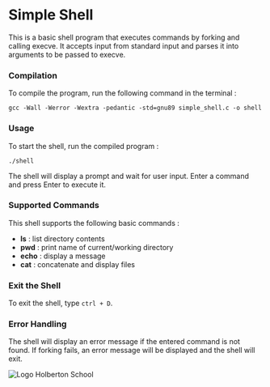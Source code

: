 #   Simple Shell

This is a basic shell program that executes commands by forking and calling execve. It accepts input from standard input and parses it into arguments to be passed to execve.

### Compilation

To compile the program, run the following command in the terminal :

`gcc -Wall -Werror -Wextra -pedantic -std=gnu89 simple_shell.c -o shell`

### Usage

To start the shell, run the compiled program :

`./shell` 

The shell will display a prompt and wait for user input.
Enter a command and press Enter to execute it.

### Supported Commands

This shell supports the following basic commands :

-   **ls** : list directory contents
-   **pwd** : print name of current/working directory
-   **echo** : display a message
-   **cat** : concatenate and display files

### Exit the Shell

To exit the shell, type `ctrl + D`.

### Error Handling

The shell will display an error message if the entered command is not found.
If forking fails, an error message will be displayed and the shell will exit.

![Logo Holberton School](https://github.com/truuue/holbertonschool-printf/blob/master/Holbertonschool-logo.png)
